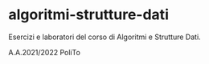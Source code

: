 # algoritmi-strutture-dati
Esercizi e laboratori del corso di Algoritmi e Strutture Dati.  

A.A.2021/2022 PoliTo
